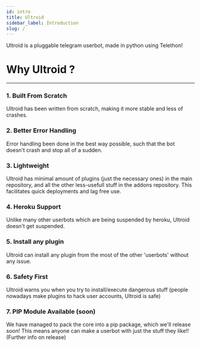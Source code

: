 ```yaml
---
id: intro
title: Ultroid
sidebar_label: Introduction
slug: /
---
```


Ultroid is a pluggable telegram userbot, made in python using Telethon!

# Why Ultroid ?
---
### 1. Built From Scratch

Ultroid has been written from scratch, making it more stable and less of crashes.

### 2. Better Error Handling

Error handling been done in the best way possible, such that the bot doesn't crash and stop all of a sudden.

### 3. Lightweight

Ultroid has minimal amount of plugins (just the necessary ones) in the main repository, and all the other less-usefull stuff in the addons repository. This facilitates quick deployments and lag free use.

### 4. Heroku Support 

Unlike many other userbots which are being suspended by heroku, Ultroid doesn't get suspended. 

### 5. Install any plugin

Ultroid can install any plugin from the most of the other 'userbots' without any issue.

### 6. Safety First

Ultroid warns you when you try to install/execute dangerous stuff (people nowadays make plugins to hack user accounts, Ultroid is safe)

### 7. PIP Module Available (soon)

We have managed to pack the core into a pip package, which we'll release soon! This means anyone can make a userbot with just the stuff they like!! (Further info on release)
